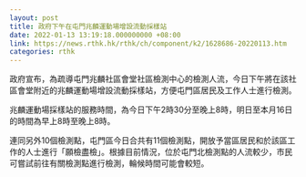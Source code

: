 ```yaml
---
layout: post
title: 政府下午在屯門兆麟運動場增設流動採樣站
date: 2022-01-13 13:19:18.000000000 +08:00
link: https://news.rthk.hk/rthk/ch/component/k2/1628686-20220113.htm
categories: rthk
---
```


政府宣布，為疏導屯門兆麟社區會堂社區檢測中心的檢測人流，今日下午將在該社區會堂附近的兆麟運動場增設流動採樣站，方便屯門區居民及工作人士進行檢測。
 
兆麟運動場採樣站的服務時間，為今日下午2時30分至晚上8時，明日至本月16日的時間為早上8時至晚上8時。
 
連同另外10個檢測點，屯門區今日合共有11個檢測點，開放予當區居民和於該區工作的人士進行「願檢盡檢」。根據目前情況，位於屯門北檢測點的人流較少，市民可嘗試前往有關檢測點進行檢測，輪候時間可能會較短。
